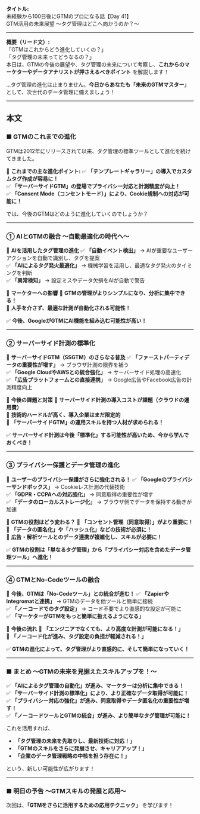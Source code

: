 **タイトル:**  
未経験から100日後にGTMのプロになる話【Day 41】  
GTM活用の未来展望 〜タグ管理はどこへ向かうのか？〜

---

**概要（リード文）:**  
「GTMはこれからどう進化していくの？」  
「タグ管理の未来ってどうなるの？」  
本日は、GTMの今後の展望や、タグ管理の未来について考察し、**これからのマーケターやデータアナリストが押さえるべきポイント** を解説します！

…タグ管理の進化は止まりません。**今日からあなたも「未来のGTMマスター」** として、次世代のデータ管理に備えましょう！

---

## **本文**

### ■ GTMのこれまでの進化

GTMは2012年にリリースされて以来、タグ管理の標準ツールとして進化を続けてきました。

📌 **これまでの主な進化ポイント:**
✅ **「テンプレートギャラリー」の導入でカスタムタグ作成が容易に！**  
✅ **「サーバーサイドGTM」の登場でプライバシー対応と計測精度が向上！**  
✅ **「Consent Mode（コンセントモード）」により、Cookie規制への対応が可能に！**  

では、今後のGTMはどのように進化していくのでしょうか？

---

### **① AIとGTMの融合 〜自動最適化の時代へ〜**

🔹 **AIを活用したタグ管理の進化**
✅ **「自動イベント検出」** → AIが重要なユーザーアクションを自動で識別し、タグを提案  
✅ **「AIによるタグ発火最適化」** → 機械学習を活用し、最適なタグ発火のタイミングを判断  
✅ **「異常検知」** → 設定ミスやデータ欠損をAIが自動で警告  

🔹 **マーケターへの影響**
📌 **GTMの管理がよりシンプルになり、分析に集中できる！**  
📌 **人手を介さず、最適な計測が自動化される可能性！**  

✅ **今後、GoogleがGTMにAI機能を組み込む可能性が高い！**

---

### **② サーバーサイド計測の標準化**

🔹 **サーバーサイドGTM（SSGTM）のさらなる普及**
✅ **「ファーストパーティデータの重要性が増す」** → ブラウザ計測の限界を補う  
✅ **「Google CloudやAWSとの統合強化」** → サーバーサイド処理の高速化  
✅ **「広告プラットフォームとの直接連携」** → Google広告やFacebook広告の計測精度向上  

🔹 **今後の課題と対策**
📌 **サーバーサイド計測の導入コストが課題（クラウドの運用費）**  
📌 **技術的ハードルが高く、導入企業はまだ限定的**  
📌 **「サーバーサイドGTM」の運用スキルを持つ人材が求められる！**  

✅ **サーバーサイド計測は今後「標準化」する可能性が高いため、今から学んでおくべき！**

---

### **③ プライバシー保護とデータ管理の進化**

🔹 **ユーザーのプライバシー保護がさらに強化される！**
✅ **「Googleのプライバシーサンドボックス」** → Cookieレス計測の代替技術  
✅ **「GDPR・CCPAへの対応強化」** → 同意取得の重要性が増す  
✅ **「データのローカルストレージ化」** → ブラウザ側でデータを保持する動きが加速  

🔹 **GTMの役割はどう変わる？**
📌 **「コンセント管理（同意取得）」がより重要に！**  
📌 **「データの匿名化」や「ハッシュ化」などの技術が必須に！**  
📌 **広告・解析ツールとのデータ連携が複雑化し、スキルが必要に！**  

✅ **GTMの役割は「単なるタグ管理」から「プライバシー対応を含めたデータ管理ツール」へ進化！**

---

### **④ GTMとNo-Codeツールの融合**

🔹 **今後、GTMは「No-Codeツール」との統合が進む！**
✅ **「ZapierやIntegromatと連携」** → GTMのデータを他ツールと簡単に接続  
✅ **「ノーコードでのタグ設定」** → コード不要でより直感的な設定が可能に  
✅ **「マーケターがGTMをもっと簡単に扱えるようになる」**  

🔹 **今後の流れ**
📌 **「エンジニアでなくても、より高度な計測が可能になる！」**  
📌 **「ノーコード化が進み、タグ設定の負担が軽減される！」**  

✅ **GTMの進化によって、タグ管理がより直感的に、そして簡単になっていく！**

---

### **■ まとめ 〜GTMの未来を見据えたスキルアップを！〜**

✅ **「AIによるタグ管理の自動化」が進み、マーケターは分析に集中できる！**  
✅ **「サーバーサイド計測の標準化」により、より正確なデータ取得が可能に！**  
✅ **「プライバシー対応の強化」が進み、同意取得やデータ匿名化の重要性が増す！**  
✅ **「ノーコードツールとGTMの統合」が進み、より簡単なタグ管理が可能に！**  

これを活用すれば、
- **「タグ管理の未来を先取りし、最新技術に対応！」**
- **「GTMのスキルをさらに発展させ、キャリアアップ！」**
- **「企業のデータ管理戦略の中核を担う存在に！」**

という、新しい可能性が広がります！

---

### **■ 明日の予告 〜GTMスキルの発展と応用〜**

次回は、**「GTMをさらに活用するための応用テクニック」** を学びます！

